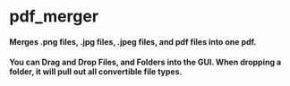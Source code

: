 # pdf_merger

#### Merges .png files, .jpg files, .jpeg files, and pdf files into one pdf.

#### You can Drag and Drop Files, and Folders into the GUI. When dropping a folder, it will pull out all convertible file types.